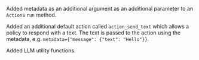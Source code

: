 Added metadata as an additional argument as an additional parameter to an
`Action`s `run` method.

Added an additional default action called `action_send_text` which allows
a policy to respond with a text. The text is passed to the action using the
metadata, e.g. `metadata={"message": {"text": "Hello"}}`.

Added LLM utility functions.
